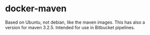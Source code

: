docker-maven
========
Based on Ubuntu, not debian, like the maven images.
This has also a version for maven 3.2.5.
Intended for use in Bitbucket pipelines.
